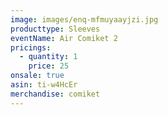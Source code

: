 ```yaml
---
image: images/enq-mfmuyaayjzi.jpg
producttype: Sleeves
eventName: Air Comiket 2
pricings:
  - quantity: 1
    price: 25
onsale: true
asin: ti-w4HcEr
merchandise: comiket
---
```

